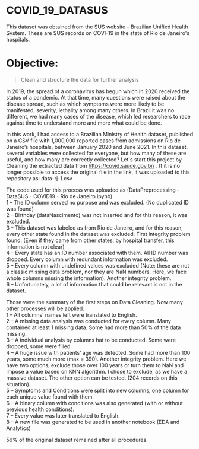 # COVID_19_DATASUS
This dataset was obtained from the SUS website - Brazilian Unified Health System. These are SUS records on COVI-19 in the state of Rio de Janeiro's hospitals.

# Objective: 
> Clean and structure the data for further analysis

In 2019, the spread of a coronavirus has begun which in 2020 received the status of a pandemic. At that time, many questions were raised about the disease spread, such as which symptoms were more likely to be manifested, severity, lethality among many others. In Brazil it was no different, we had many cases of the disease, which led researchers to race against time to understand more and more what could be done.

In this work, I had access to a Brazilian Ministry of Health dataset, published on a CSV file with 1,000,000 reported cases from admissions on Rio de Janeiro’s hospitals, between January 2020 and June 2021. In this dataset, several variables were collected for everyone, but how many of these are useful, and how many are correctly collected? Let's start this project by Cleaning the extracted data from https://covid.saude.gov.br/ . 
If it is no longer possible to access the original file in the link, it was uploaded to this repository as: data-rj-1.csv

The code used for this process was uploaded as (DataPreprocessing - DataSUS - COVID19 - Rio de Janeiro.ipynb).  
  1 – The ID column served no purpose and was excluded. (No duplicated ID was found)  
  2 – Birthday (dataNascimento) was not inserted and for this reason, it was excluded.  
  3 – This dataset was labeled as from Rio de Janeiro, and for this reason, every other state found in the dataset was excluded. First integrity problem found. (Even if they came from other states, by hospital transfer, this information is not clear)  
  4 – Every state has an ID number associated with them. All ID number was dropped. Every column with redundant information was excluded.   
  5 – Every column with undefined values was excluded (Note: these are not a classic missing data problem, nor they are NaN numbers. Here, we face whole columns missing the information). Another integrity problem.  
  6 – Unfortunately, a lot of information that could be relevant is not in the dataset.   

Those were the summary of the first steps on Data Cleaning. Now many other processes will be applied.   
  1 – All columns’ names left were translated to English.  
  2 – A missing data analysis was conducted for every column. Many contained at least 1 missing data. Some had more than 50% of the data missing.   
  3 – A individual analysis by columns hat to be conducted. Some were dropped, some were filled.  
  4 – A huge issue with patients’ age was detected. Some had more than 100 years, some much more (max = 390). Another integrity problem. Here we have two options, exclude those over 100 years or turn them to NaN and impose a value based on KNN algorithm. I chose to exclude, as we have a massive dataset. The other option can be tested. (204 records on this situation).  
  5 – Symptoms and Conditions were split into new columns, one column for each unique value found with them.   
  6 – A binary column with conditions was also generated (with or without previous health conditions).  
  7 – Every value was later translated to English.  
  8 – A new file was generated to be used in another notebook (EDA and Analytics)  

56% of the original dataset remained after all procedures.   
